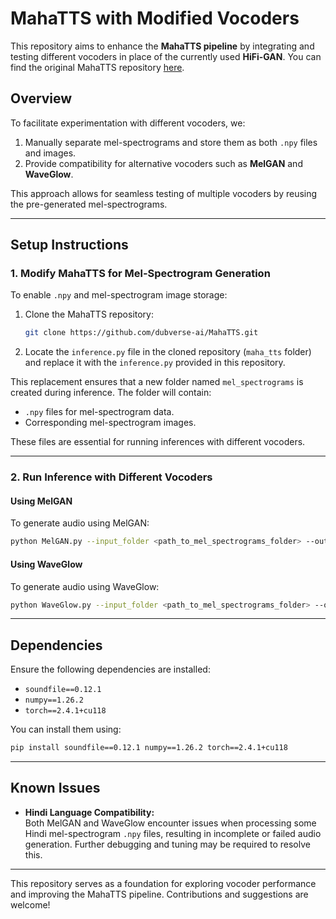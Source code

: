 # MahaTTS with Modified Vocoders

This repository aims to enhance the **MahaTTS pipeline** by integrating and testing different vocoders in place of the currently used **HiFi-GAN**. You can find the original MahaTTS repository [here](https://github.com/dubverse-ai/MahaTTS).

## Overview

To facilitate experimentation with different vocoders, we:
1. Manually separate mel-spectrograms and store them as both `.npy` files and images.
2. Provide compatibility for alternative vocoders such as **MelGAN** and **WaveGlow**.

This approach allows for seamless testing of multiple vocoders by reusing the pre-generated mel-spectrograms.

---

## Setup Instructions

### 1. Modify MahaTTS for Mel-Spectrogram Generation
To enable `.npy` and mel-spectrogram image storage:
1. Clone the MahaTTS repository:
   ```bash
   git clone https://github.com/dubverse-ai/MahaTTS.git
   ```
2. Locate the `inference.py` file in the cloned repository (`maha_tts` folder) and replace it with the `inference.py` provided in this repository.

This replacement ensures that a new folder named `mel_spectrograms` is created during inference. The folder will contain:
- `.npy` files for mel-spectrogram data.
- Corresponding mel-spectrogram images.

These files are essential for running inferences with different vocoders.

---

### 2. Run Inference with Different Vocoders

#### Using **MelGAN**
To generate audio using MelGAN:
```bash
python MelGAN.py --input_folder <path_to_mel_spectrograms_folder> --output_folder <path_to_output_folder>
```

#### Using **WaveGlow**
To generate audio using WaveGlow:
```bash
python WaveGlow.py --input_folder <path_to_mel_spectrograms_folder> --output_folder <path_to_output_folder>
```

---

## Dependencies

Ensure the following dependencies are installed:
- `soundfile==0.12.1`
- `numpy==1.26.2`
- `torch==2.4.1+cu118`

You can install them using:
```bash
pip install soundfile==0.12.1 numpy==1.26.2 torch==2.4.1+cu118
```

---

## Known Issues

- **Hindi Language Compatibility:**  
  Both MelGAN and WaveGlow encounter issues when processing some Hindi mel-spectrogram `.npy` files, resulting in incomplete or failed audio generation. Further debugging and tuning may be required to resolve this.

---

This repository serves as a foundation for exploring vocoder performance and improving the MahaTTS pipeline. Contributions and suggestions are welcome!
